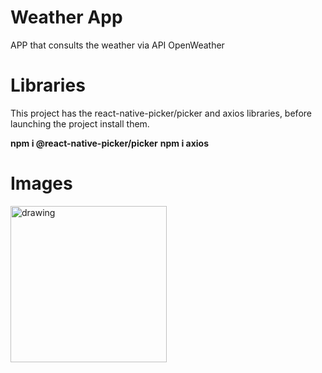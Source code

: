 # Weather App  
  APP that consults the weather via API OpenWeather
  
# Libraries

This project has the react-native-picker/picker and axios libraries, before launching the project install them.

**npm i @react-native-picker/picker**
**npm i axios**

# Images

 <img src="ImageApp/Screenshot_1666202217.png" alt="drawing" width="250"/> &nbsp;&nbsp;&nbsp;&nbsp; 
  
